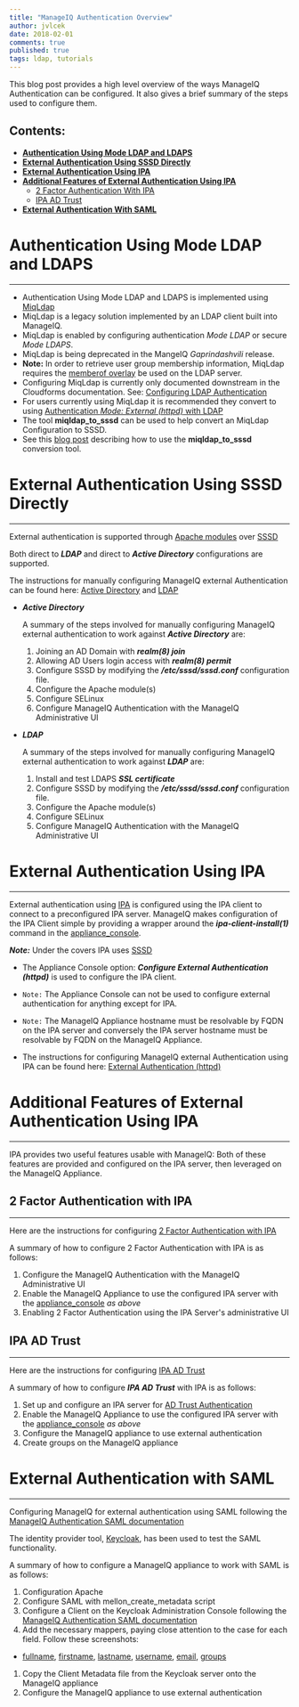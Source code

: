 ```yaml
---
title: "ManageIQ Authentication Overview"
author: jvlcek
date: 2018-02-01
comments: true
published: true
tags: ldap, tutorials
---
```


This blog post provides a high level overview of the ways ManageIQ Authentication can be configured.
It also gives a brief summary of the steps used to configure them.

**Contents:**
---------------------------------------------------------------------
- [**Authentication Using Mode LDAP and LDAPS**](#authentication-using-mode-ldap-and-ldaps)
- [**External Authentication Using SSSD Directly**](#external-authentication-using-sssd-directly)
- [**External Authentication Using IPA**](#external-authentication-using-ipa)
- [**Additional Features of External Authentication Using IPA**](#additional-features-of-external-authentication-using-ipa)
  + [2 Factor Authentication With IPA](#2-factor-authentication-with-ipa)
  + [IPA AD Trust](#ipa-ad-trust)
- [**External Authentication With SAML**](#external-authentication-with-saml)

# Authentication Using Mode LDAP and LDAPS
---------------------------------------------------------------------

  + Authentication Using Mode LDAP and LDAPS is implemented using [MiqLdap](https://github.com/ManageIQ/manageiq/blob/master/lib/miq_ldap.rb)
  + MiqLdap is a legacy solution implemented by an LDAP client built into ManageIQ.
  + MiqLdap is enabled by configuring authentication *Mode LDAP* or secure *Mode LDAPS*.
  + MiqLdap is being deprecated in the MangeIQ *Gaprindashvili* release.
  + **Note:** In order to retrieve user group membership information, MiqLdap requires the
  [memberof overlay](https://technicalnotes.wordpress.com/2014/04/19/openldap-setup-with-memberof-overlay/) 
   be used on the LDAP server.
  + Configuring MiqLdap is currently only documented downstream in the Cloudforms documentation. See: [Configuring LDAP Authentication](https://access.redhat.com/documentation/en-us/red_hat_cloudforms/4.6-beta/html/general_configuration/configuration#ldap_settings)
  + For users currently using MiqLdap it is recommended they convert to using [Authentication *Mode: External (httpd)* with LDAP](http://manageiq.org/docs/reference/latest/auth/ldap)
  + The tool **miqldap_to_sssd** can be used to help convert an MiqLdap Configuration to SSSD.
  + See this [blog post](/blog/2017/09/miqldap-to-sssd/) describing how to use the **miqldap_to_sssd** conversion tool.

# External Authentication Using SSSD Directly
---------------------------------------------------------------------

  External authentication is supported through
  [Apache modules](http://httpd.apache.org/modules/)  over
  [SSSD](https://docs-old.fedoraproject.org/en-US/Fedora/16/html/System_Administrators_Guide/chap-SSSD_User_Guide-Introduction.html)


  Both direct to ***LDAP*** and direct to ***Active Directory*** configurations are supported.

  The instructions for manually configuring ManageIQ external Authentication can be found here:
  [Active Directory](http://manageiq.org/docs/reference/latest/auth/active_directory) and
  [LDAP](http://manageiq.org/docs/reference/latest/auth/ldap)

  + ***Active Directory***

    A summary of the steps involved for manually configuring ManageIQ external authentication to work against ***Active Directory*** are:

    1. Joining an AD Domain with ***realm(8) join***
    1. Allowing AD Users login access with ***realm(8) permit***
    1. Configure SSSD by modifying the ***/etc/sssd/sssd.conf*** configuration file.
    1. Configure the Apache module(s)
    1. Configure SELinux
    1. Configure ManageIQ Authentication with the ManageIQ Administrative UI 

  + ***LDAP***

    A summary of the steps involved for manually configuring ManageIQ external authentication to work against ***LDAP*** are:

    1. Install and test LDAPS ***SSL certificate***
    1. Configure SSSD by modifying the ***/etc/sssd/sssd.conf*** configuration file.
    1. Configure the Apache module(s)
    1. Configure SELinux
    1. Configure ManageIQ Authentication with the ManageIQ Administrative UI 

# External Authentication Using IPA
---------------------------------------------------------------------

  External authentication using [IPA](https://www.freeipa.org/page/About) is configured using the IPA client to connect
  to a preconfigured IPA server. ManageIQ makes configuration of the IPA Client simple by providing a wrapper around
  the ***ipa-client-install(1)*** command in the [appliance_console](https://github.com/ManageIQ/manageiq-appliance_console).

  ***Note:*** Under the covers IPA uses [SSSD](https://docs-old.fedoraproject.org/en-US/Fedora/16/html/System_Administrators_Guide/chap-SSSD_User_Guide-Introduction.html)

  + The Appliance Console option: ***Configure External Authentication (httpd)*** is used to configure the IPA client.

  + `Note:` The Appliance Console can not be used to configure external authentication for anything except for IPA.

  + `Note:` The ManageIQ Appliance hostname must be resolvable by FQDN on the IPA server and conversely the IPA
  server hostname must be resolvable by FQDN on the ManageIQ Appliance.

  + The instructions for configuring ManageIQ external Authentication using IPA can be found here:
    [External Authentication (httpd)](http://manageiq.org/docs/guides/external_auth)

# Additional Features of External Authentication Using IPA
---------------------------------------------------------------------

  IPA provides two useful features usable with ManageIQ:
  Both of these features are provided and configured on the IPA server, then leveraged on the ManageIQ Appliance.

## 2 Factor Authentication with IPA
---------------------------------------------------------------------

Here are the instructions for configuring [2 Factor Authentication with IPA](http://manageiq.org/docs/reference/latest/auth/ipa_2fa)

A summary of how to configure 2 Factor Authentication with IPA is as follows:

  1. Configure the ManageIQ Authentication with the ManageIQ Administrative UI 
  1. Enable the ManageIQ Appliance to use the configured IPA server with the [appliance_console](https://github.com/ManageIQ/manageiq-appliance_console) *as above*
  1. Enabling 2 Factor Authentication using the IPA Server's administrative UI

## IPA AD Trust
---------------------------------------------------------------------

Here are the instructions for configuring [IPA AD Trust](http://manageiq.org/docs/reference/latest/auth/ipa_ad_trust)

A summary of how to configure ***IPA AD Trust*** with IPA is as follows:

  1. Set up and configure an IPA server for [AD Trust Authentication](https://www.freeipa.org/page/Active_Directory_trust_setup)
  1. Enable the ManageIQ Appliance to use the configured IPA server with the [appliance_console](https://github.com/ManageIQ/manageiq-appliance_console) *as above*
  1. Configure the ManageIQ appliance to use external authentication
  1. Create groups on the ManageIQ appliance

# External Authentication with SAML
---------------------------------------------------------------------

  Configuring ManageIQ for external authentication using SAML following the [ManageIQ Authentication SAML documentation](http://manageiq.org/docs/reference/latest/auth/saml)

  The identity provider tool, [Keycloak](http://www.keycloak.org/), has been used to test the SAML functionality.

  A summary of how to configure a ManageIQ appliance to work with SAML is as follows:

  1. Configuration Apache 
  1. Configure SAML with mellon_create_metadata script
  1. Configure a Client on the Keycloak Administration Console following the [ManageIQ Authentication SAML documentation](http://manageiq.org/docs/reference/latest/auth/saml)
  1. Add the necessary mappers, paying close attention to the case for each field. Follow these screenshots:
  + [fullname](/assets/images/blog/auth_saml_mapper_fullname.png),
  [firstname](/assets/images/blog/auth_saml_mapper_firstname.png),
  [lastname](/assets/images/blog/auth_saml_mapper_lastname.png),
  [username](/assets/images/blog/auth_saml_mapper_username.png),
  [email](/assets/images/blog/auth_saml_mapper_email.png),
  [groups](/assets/images/blog/auth_saml_mapper_groups.png)
  1. Copy the Client Metadata file from the Keycloak server onto the ManageIQ appliance
  1. Configure the ManageIQ appliance to use external authentication
